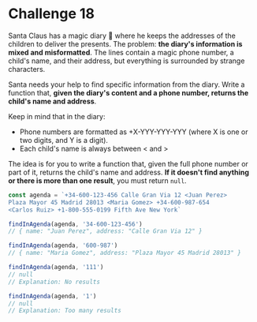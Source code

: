 Challenge 18
====

Santa Claus has a magic diary 📇 where he keeps the addresses of the children to deliver the presents. The problem: **the diary's information is mixed and misformatted**. The lines contain a magic phone number, a child's name, and their address, but everything is surrounded by strange characters.

Santa needs your help to find specific information from the diary. Write a function that, **given the diary's content and a phone number, returns the child's name and address**.

Keep in mind that in the diary:

*   Phone numbers are formatted as +X-YYY-YYY-YYY (where X is one or two digits, and Y is a digit).
*   Each child's name is always between < and >

The idea is for you to write a function that, given the full phone number or part of it, returns the child's name and address. **If it doesn't find anything or there is more than one result**, you must return `null`.

```javascript
const agenda = `+34-600-123-456 Calle Gran Via 12 <Juan Perez>
Plaza Mayor 45 Madrid 28013 <Maria Gomez> +34-600-987-654
<Carlos Ruiz> +1-800-555-0199 Fifth Ave New York`

findInAgenda(agenda, '34-600-123-456')
// { name: "Juan Perez", address: "Calle Gran Via 12" }

findInAgenda(agenda, '600-987')
// { name: "Maria Gomez", address: "Plaza Mayor 45 Madrid 28013" }

findInAgenda(agenda, '111')
// null
// Explanation: No results

findInAgenda(agenda, '1')
// null
// Explanation: Too many results
```
